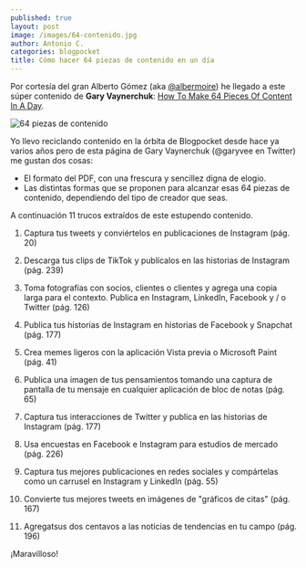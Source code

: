 ```yaml
---
published: true
layout: post
image: /images/64-contenido.jpg
author: Antonio C.
categories: blogpocket
title: Cómo hacer 64 piezas de contenido en un día
---
```

Por cortesía del gran Alberto Gómez (aka [@albermoire](https://www.twitter.com/albermoire)) he llegado a este súper contenido de **Gary Vaynerchuk**: [How To Make 64 Pieces Of Content In A Day](https://www.garyvaynerchuk.com/how-to-create-64-pieces-of-content-in-a-day/).

![64 piezas de contenido]({{site.baseurl}}/_posts/64-contenido.jpg)

Yo llevo reciclando contenido en la órbita de Blogpocket desde hace ya varios años pero de esta página de Gary Vaynerchuk (@garyvee en Twitter) me gustan dos cosas:

- El formato del PDF, con una frescura y sencillez digna de elogio.
- Las distintas formas que se proponen para alcanzar esas 64 piezas de contenido, dependiendo del tipo de creador que seas.

A continuación 11 trucos extraídos de este estupendo contenido.

1. Captura tus tweets y conviértelos en publicaciones de Instagram (pág. 20) 

2. Descarga tus clips de TikTok y publícalos en las historias de Instagram (pág. 239)

3. Toma fotografías con socios, clientes o clientes y agrega una copia larga para el contexto. Publica en Instagram, LinkedIn, Facebook y / o Twitter (pág. 126)

4. Publica tus historias de Instagram en historias de Facebook y Snapchat (pág. 177)

5. Crea memes ligeros con la aplicación Vista previa o Microsoft Paint (pág. 41)

6. Publica una imagen de tus pensamientos tomando una captura de pantalla de tu mensaje en cualquier aplicación de bloc de notas (pág. 65)

7. Captura tus interacciones de Twitter y publica en las historias de Instagram (pág. 177)

8. Usa encuestas en Facebook e Instagram para estudios de mercado (pág. 226)

9. Captura tus mejores publicaciones en redes sociales y compártelas como un carrusel en Instagram y LinkedIn (pág. 55)

10. Convierte tus mejores tweets en imágenes de "gráficos de citas" (pág. 167)

11. Agregatsus dos centavos a las noticias de tendencias en tu campo (pág. 196)

¡Maravilloso!
